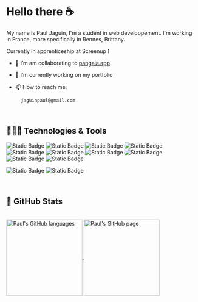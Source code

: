 # Hello there ☕

My name is Paul Jaguin, I'm a student in web developpement. I'm working in France, more specifically in Rennes󠁦󠁲, Brittany. 

Currently in apprenticeship at Screenup !

- 🌱  I’m am collaborating to <a href="https://framagit.org/gardeners/pangaia-server">pangaia.app</a>
- 🔭 I’m currently working on my portfolio
- 📫 How to reach me:
   
        jaguinpaul@gmail.com
 </br>

## 🧑🏼‍💻 Technologies & Tools
![Static Badge](https://img.shields.io/badge/Code-PHP-informational?logo=php&logoColor=white&color=%23777BB4)
![Static Badge](https://img.shields.io/badge/Code-Vue-informational?style=flat&logo=vue.js&logoColor=white&color=4FC08D)
![Static Badge](https://img.shields.io/badge/Code-mysql-informational?logo=mysql&logoColor=white&color=%234479A1)
![Static Badge](https://img.shields.io/badge/Code-react-informational?logo=react&logoColor=white&color=%2361DAFB)
![Static Badge](https://img.shields.io/badge/Code-HTML-informational?style=flat&logo=html5&logoColor=white&color=E34F26)
![Static Badge](https://img.shields.io/badge/Code-css-informational?logo=css3&logoColor=white&color=%231572B6)
![Static Badge](https://img.shields.io/badge/Code-sass-informational?logo=sass&logoColor=white&color=%23CC6699)
![Static Badge](https://img.shields.io/badge/Code-Tailwind-informational?style=flat&logo=tailwindcss&logoColor=06B6D4&color=06B6D4)
![Static Badge](https://img.shields.io/badge/Code-JavaScript-informational?style=flat&logo=javascript&logoColor=white&color=F7DF1E)
![Static Badge](https://img.shields.io/badge/Code-laravel-informational?logo=laravel&logoColor=white&color=%23FF2D20)

![Static Badge](https://img.shields.io/badge/Tools-docker-informational?logo=docker&logoColor=white&color=%232496ED)
![Static Badge](https://img.shields.io/badge/Tools-phpmyadmin-informational?logo=phpmyadmin&logoColor=white&color=%236C78AF)

</br>

## 🔬 GitHub Stats
</br>
<a href="https://github.com/UnMugViolet/UnMugViolet" >
  <img align="center" src="https://github-readme-stats.vercel.app/api/top-langs/?username=UnMugViolet&langs_count=3&theme=react"" alt="Paul's GitHub languages" height="200"/>
</a>

<a href="https://github.com/UnMugViolet/UnMugViolet">
    <img align="center" src="https://github-readme-stats.vercel.app/api/?username=UnMugViolet&theme=react&show_icons=true" alt="Paul's GitHub page" height="200"/>
</a>
